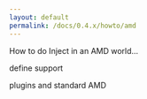 ```yaml
---
layout: default
permalink: /docs/0.4.x/howto/amd
---
```

How to do Inject in an AMD world...

define support

plugins and standard AMD